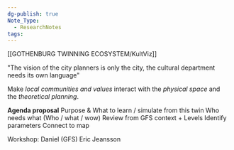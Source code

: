 ```yaml
---
dg-publish: true
Note_Type:
  - ResearchNotes
tags:
---
```

[[GOTHENBURG TWINNING ECOSYSTEM/KultViz]]

"The vision of the city planners is only the city, the cultural department needs its own language"


Make *local communities and values* interact with the *physical space* and the *theoretical planning*.


**Agenda proposal**
Purpose & What to learn / simulate from this twin
Who needs what (Who / what / wow)
Review from GFS context + Levels
Identify parameters
Connect to map



Workshop:
Daniel (GFS)
Eric Jeansson